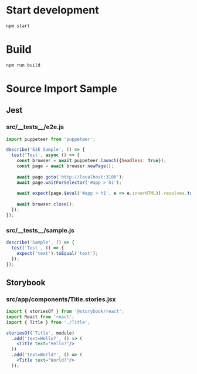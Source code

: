 # Start development

```bash
npm start
```

# Build

```bash
npm run build
```

# Source Import Sample

## Jest 
<!-- import src/__tests__/*.{js,jsx} --title-tag h3 -->

### src/\_\_tests\_\_/e2e.js


```js
import puppeteer from 'puppeteer';

describe('E2E Sample', () => {
  test('Test', async () => {
    const browser = await puppeteer.launch({headless: true});
    const page = await browser.newPage();
    
    await page.goto('http://localhost:3100');
    await page.waitForSelector('#app > h1');
    
    await expect(page.$eval('#app > h1', e => e.innerHTML)).resolves.toEqual('Hello World!');
    
    await browser.close();
  });
});
```


### src/\_\_tests\_\_/sample.js


```js
describe('Sample', () => {
  test('Test', () => {
    expect('text').toEqual('text');
  });
});
```

<!-- importend -->

<!-- import src/**/*.test.{js,jsx} --title-tag h3 -->
<!-- importend -->

## Storybook
<!-- import src/**/*.stories.{js,jsx} --title-tag h3 -->

### src/app/components/Title.stories.jsx


```jsx
import { storiesOf } from '@storybook/react';
import React from 'react';
import { Title } from './Title';

storiesOf('Title', module)
  .add('text=Hello?', () => (
    <Title text="Hello?"/>
  ))
  .add('text=World?', () => (
    <Title text="World?"/>
  ));
```

<!-- importend -->